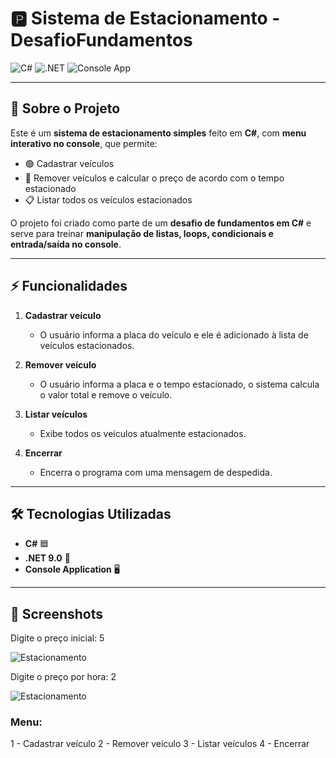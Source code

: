 # 🅿️ Sistema de Estacionamento - DesafioFundamentos

![C#](https://img.shields.io/badge/C%23-239120?style=for-the-badge&logo=c-sharp&logoColor=white)
![.NET](https://img.shields.io/badge/.NET-512BD4?style=for-the-badge&logo=.net&logoColor=white)
![Console App](https://img.shields.io/badge/Console_App-FF6C37?style=for-the-badge)

---

## 🚗 Sobre o Projeto

Este é um **sistema de estacionamento simples** feito em **C#**, com **menu interativo no console**, que permite:

- 🟢 Cadastrar veículos
- 🔴 Remover veículos e calcular o preço de acordo com o tempo estacionado
- 📋 Listar todos os veículos estacionados

O projeto foi criado como parte de um **desafio de fundamentos em C#** e serve para treinar **manipulação de listas, loops, condicionais e entrada/saída no console**.

---

## ⚡ Funcionalidades

1. **Cadastrar veículo**  
   - O usuário informa a placa do veículo e ele é adicionado à lista de veículos estacionados.  

2. **Remover veículo**  
   - O usuário informa a placa e o tempo estacionado, o sistema calcula o valor total e remove o veículo.  

3. **Listar veículos**  
   - Exibe todos os veículos atualmente estacionados.  

4. **Encerrar**  
   - Encerra o programa com uma mensagem de despedida.  

---

## 🛠️ Tecnologias Utilizadas

- **C#** 🟦
- **.NET 9.0** 🔶
- **Console Application** 🖥️

---
## 📸 Screenshots

Digite o preço inicial: 5

![Estacionamento](assets/estacionamento.png)

Digite o preço por hora: 2

![Estacionamento](assets/estacionamento.png)


### Menu:
1 - Cadastrar veículo
2 - Remover veículo
3 - Listar veículos
4 - Encerrar


